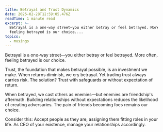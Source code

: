 ```yaml
---
title: Betrayal and Trust Dynamics
date: 2025-02-28T12:59:05.476Z
readTime: 1 minute read
excerpt: >-
  Betrayal is a one-way street—you either betray or feel betrayed. More often,
  feeling betrayed is our choice....
topics:
  - musings
---
```

Betrayal is a one-way street—you either betray or feel betrayed. More often, feeling betrayed is our choice.
 
 Trust, the foundation that makes betrayal possible, is an investment we make. When returns diminish, we cry betrayal. Yet trading trust always carries risk. The solution? Trust with safeguards or without expectation of return.
 
 When betrayed, we cast others as enemies—but enemies are friendship's aftermath. Building relationships without expectations reduces the likelihood of creating adversaries. The pain of friends becoming foes remains our choice.
 
 Consider this: Accept people as they are, assigning them fitting roles in your life. As CEO of your existence, manage your relationships accordingly.

